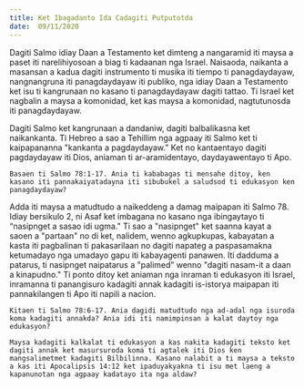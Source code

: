 ```yaml
---
title: Ket Ibagadanto Ida Cadagiti Putputotda
date:  09/11/2020
---
```


Dagiti Salmo idiay Daan a Testamento ket dimteng a nangaramid iti maysa a paset iti narelihiyosoan a biag ti kadaanan nga Israel. Naisaoda, naikanta a masansan a kadua dagiti instrumento ti musika iti tiempo ti panagdaydayaw, nangnangruna iti panagdaydayaw iti publiko, nga idiay Daan a Testamento ket isu ti kangrunaan no kasano ti panagdaydayaw dagiti tattao. Ti Israel ket nagbalin a maysa a komonidad, ket kas maysa a komonidad, nagtutunosda iti panagdaydayaw.

Dagiti Salmo ket kangrunaan a dandaniw, dagiti balbalikasna ket naikankanta. Ti Hebreo a sao a Tehillim nga agpaay iti Salmo ket ti kaipapananna "kankanta a pagdaydayaw." Ket no kantaentayo dagiti pagdaydayaw iti Dios, aniaman ti ar-aramidentayo, daydayawentayo ti Apo.

`Basaen ti Salmo 78:1-17. Ania ti kababagas ti mensahe ditoy, ken kasano iti pannakaiyatadayna iti sibubukel a saludsod ti edukasyon ken panagdaydayaw?`

Adda iti maysa a matudtudo a naikeddeng a damag maipapan iti Salmo 78. Idiay bersikulo 2, ni Asaf ket imbagana no kasano nga ibingaytayo ti “nasipnget a sasao idi ugma." Ti sao a "nasipnget" ket saanna kayat a saoen a "partaan" no di ket, nalidem, wenno agkupkupas, kabayatan a kasta iti pagbalinan ti pakasarilaan no dagiti napateg a paspasamakna ketumadayo nga umadayo gapu iti kabayagenti panawen. Iti dadduma a patarus, ti nasipnget naipatarus a "palimed” wenno "dagiti nasam-it a daan a kinapudno." Ti ponto ditoy ket aniaman nga inraman ti edukasyon iti Israel, inramanna ti panangisuro kadagiti annak kadagiti is-istorya maipapan iti pannakilangen ti Apo iti napili a nacion.

`Kitaen ti Salmo 78:6-17. Ania dagidi matudtudo nga ad-adal nga isuroda koma kadagiti annakda? Ania idi iti namimpinsan a kalat daytoy nga edukasyon?`

`Maysa kadagiti kalkalat ti edukasyon a kas nakita kadagiti teksto ket dagiti annak ket masursuroda koma ti agtalek iti Dios ken mangsalimetmet kadagiti Bilbilinna. Kasano nalabit a ti maysa a teksto a kas iti Apocalipsis 14:12 ket ipaduyakyakna ti isu met laeng a kapanunotan nga agpaay kadatayo ita nga aldaw?`